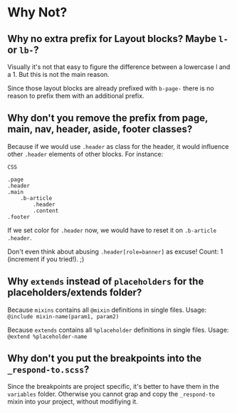 # Why Not?

## Why no extra prefix for Layout blocks? Maybe `l-` or `lb-`?

Visually it's not that easy to figure the difference between a lowercase l and a 1. But this is not the main reason.

Since those layout blocks are already prefixed with `b-page-` there is no reason to prefix them with an additional prefix.


## Why don't you remove the prefix from page, main, nav, header, aside, footer classes?

Because if we would use `.header` as class for the header, it would influence other `.header` elements of other blocks. For instance:

```
CSS

.page
.header
.main
	.b-article
		.header
		.content
.footer
```

If we set color for `.header` now, we would have to reset it on `.b-article .header`.

Don't even think about abusing `.header[role=banner]` as excuse! Count: 1 (increment if you tried!). ;)


## Why `extends` instead of `placeholders` for the placeholders/extends folder?

Because `mixins` contains all `@mixin` definitions in single files.
Usage: `@include mixin-name(param1, param2)`

Because `extends` contains all `%placeholder` definitions in single files.
Usage: `@extend %placeholder-name`


## Why don't you put the breakpoints into the `_respond-to.scss`?

Since the breakpoints are project specific, it's better to have them in the `variables` folder. Otherwise you cannot grap and copy the `_respond-to` mixin into your project, without modifiying it.
